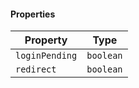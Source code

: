 #### Properties

| Property                                 | Type      |
| ---------------------------------------- | --------- |
| <a id="loginpending"></a> `loginPending` | `boolean` |
| <a id="redirect"></a> `redirect`         | `boolean` |
